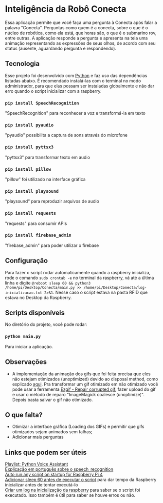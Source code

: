 # Inteligência da Robô Conecta

Essa aplicação permite que você faça uma pergunta à Conecta após falar a palavra "Conecta". Perguntas como quem é a conecta, sobre o que é o núcleo de robótica, como ela está, que horas são, o que é o submarino rov, entre outras. A aplicação responde a pergunta e apresenta na tela uma animação representando as expressões de seus olhos, de acordo com seu status (ausente, aguardando pergunta e respondendo).

## Tecnologia

Esse projeto foi desenvolvido com [Python](https://www.python.org/downloads/) e faz uso das dependências listadas abaixo. É recomendado instalá-las com o terminal no modo administrador, para que elas possam ser instaladas globalmente e não dar erro quando o script inicializar com a raspberry. <br/>

### `pip install SpeechRecognition`
"SpeechRecognition" para reconhecer a voz e transformá-la em texto

### `pip install pyaudio`
"pyaudio" possibilita a captura de sons através do microfone

### `pip install pyttsx3`
"pyttsx3" para transformar texto em audio

### `pip install pillow`
"pillow" foi utilizado na interface gráfica

### `pip install playsound`
"playsound" para reproduzir arquivos de audio

### `pip install requests`
"requests" para consumir APIs

### `pip install firebase_admin`
"firebase_admin" para poder utilizar o firebase

## Configuração

Para fazer o script rodar automaticamente quando a raspberry inicializa, rode o comando `sudo crontab -e` no terminal da raspberry, vá até a última linha e digite `@reboot sleep 60 && python3 /home/pi/Desktop/Conecta/main.py >> /home/pi/Desktop/Conecta/log-inicializacao.txt 2>&1`. Nesse caso o script estava na pasta RFID que estava no Desktop da Raspberry.

## Scripts disponíveis

No diretório do projeto, você pode rodar:

### `python main.py`

Para iniciar a aplicação.

## Observações

- A implementação da animação dos gifs que foi feita precisa que eles não estejam otimizados (unoptimized) devido ao disposal method, como explicado [aqui](https://stackoverflow.com/questions/50904093/gif-animation-in-tkinter-with-pill-flickering-on-every-other-frame). Pra transformar um gif otimizado em não otimizado você pode usar a ferramenta [Ezgif - Repair corrupted gif](https://ezgif.com/repair), fazer upload do gif e usar o método de reparo "ImageMagick coalesce (unoptimize)". Depois basta salvar o gif não otimizado.

## O que falta?

- Otimizar a interface gráfica (Loading dos GIFs) e permitir que gifs otimizados sejam animados sem falhas; <br/>
- Adicionar mais perguntas

## Links que podem ser úteis

[Playlist: Python Voice Assistant](https://www.youtube.com/watch?v=-AzGZ_CHzJk&list=PLzMcBGfZo4-mBungzp4GO4fswxO8wTEFx) <br/>
[Explicação em português sobre o speech_recognition](https://letscode.com.br/blog/speech-recognition-com-python) <br/>
[Auto run any script on startup for Raspberry Pi 4](https://youtu.be/wVPAHI9on0o) <br/>
[Adicionar sleep 60 antes de executar o script](https://stackoverflow.com/questions/66182730/crontab-doesnt-run-python-script-on-a-raspberry-pi-4) para dar tempo da Raspberry inicializar antes de tentar executá-lo <br/>
[Criar um log na inicialização da raspberry](https://forums.raspberrypi.com/viewtopic.php?t=276808) para saber se o script foi executado. Isso também é útil para saber se houve erros ou não.
